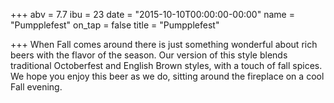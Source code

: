 +++
abv = 7.7
ibu = 23
date = "2015-10-10T00:00:00-00:00"
name = "Pumpplefest"
on_tap = false
title = "Pumpplefest"

+++
When Fall comes around there is just something wonderful about rich beers with the flavor of the season. Our version of this style blends traditional Octoberfest and English Brown styles, with a touch of fall spices. We hope you enjoy this beer as we do, sitting around the fireplace on a cool Fall evening.